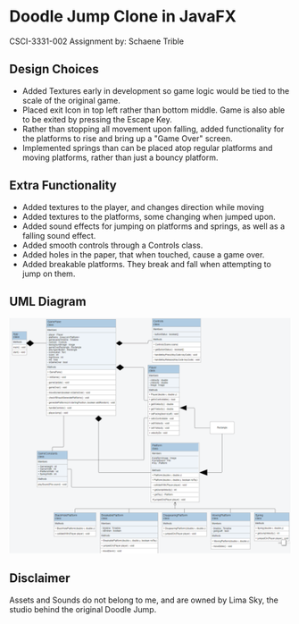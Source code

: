 # Doodle Jump Clone in JavaFX

CSCI-3331-002 Assignment
by: Schaene Trible
## Design Choices

 - Added Textures early in development so game logic would be tied to the scale of the original game.
 - Placed exit Icon in top left rather than bottom middle. Game is also able to be exited by pressing the Escape Key.
 - Rather than stopping all movement upon falling, added functionality for the platforms to rise and bring up a "Game Over" screen.
 - Implemented springs than can be placed atop regular platforms and moving platforms, rather than just a bouncy platform.

## Extra Functionality

 - Added textures to the player, and changes direction while moving
 - Added textures to the platforms, some changing when jumped upon.
 - Added sound effects for jumping on platforms and springs, as well as a falling sound effect.
 - Added smooth controls through a Controls class.
 - Added holes in the paper, that when touched, cause a game over.
 - Added breakable platforms. They break and fall when attempting to jump on them.

## UML Diagram
![Diagram](/UML_Diagram.png)

## Disclaimer
Assets and Sounds do not belong to me, and are owned by Lima Sky, the studio behind the original Doodle Jump. 
